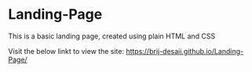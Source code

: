 # Landing-Page

This is a basic landing page, created using plain HTML and CSS

Visit the below linkt to view the site:
https://brij-desaii.github.io/Landing-Page/
